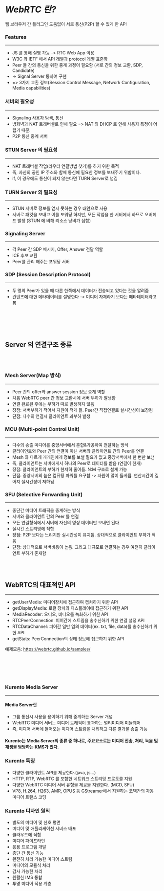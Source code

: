 # _WebRTC 란?_
웹 브라우저 간 플러그인 도움없이 서로 통신(P2P) 할 수 있게 한 API

### __Features__
-----------------------
- JS 를 통해 실행 가능 -> RTC Web App 이용
- W3C 와 IETF 에서 API 레벨과 protocol 레벨 표준화
- Peer 들 간의 통신을 위한 중계 과정이 필요함 (서로 간의 정보 교환, SDP, Candidate)
- => Signal Server 통하여 구현
- => 3가지 교환 정보(Session Control Message, Network Configuration, Media capabilities)

### 서버의 필요성
-----------------------
- Signaling 사용자 탐색, 통신
- 방화벽과 NAT 트래버셜로 인해 필요 => NAT 와 DHCP 로 인해 사용자 특정이 어렵기 때문.
- P2P 통신 중계 서버

### STUN Server 의 필요성
-----------------------
- NAT 트래버셜 작업(라우터 연결방법 찾기)를 하기 위한 목적
- 즉, 자신의 공인 IP 주소와 함께 통신에 필요한 정보를 보내주기 위함이다.
- if, 이 경우에도 통신이 되지 않는다면 TURN Server로 넘김

### TURN Server 의 필요성
-----------------------
- STUN 서버로 정보를 얻지 못하는 경우 대안으로 사용
- 서버로 패킷을 보내고 이를 포워딩 하지만, 모든 작업을 한 서버에서 하므로 오버헤드 발생 (STUN 에 비해 리소스 낭비가 심함)

### Signaling Server
-----------------------
- 각 Peer 간 SDP 메시지, Offer, Answer 전달 역할
- ICE 후보 교환
- Peer를 관리 해주는 포워딩 서버

### SDP (Session Description Protocol)
----------------------
- 두 명의 Peer가 있을 때 다른 한쪽에서 데이터가 전송되고 있다는 것을 알려줌
- 컨텐츠에 대한 메타데이터를 설명한다 -> 미디어 자체라기 보다는 메타데이터라고 봄

<br></br>
<br></br>

## __Server 의 연결구조 종류__

<br></br>

### Mesh Server(Map 방식)
----------------------
- Peer 간의 offer와 answer session 정보 중계 역할
- 처음 WebRTC peer 간 정보 교환시에 서버 부하가 발생함
- 연결 완료된 후에는 부하가 따로 발생하지 않음
- 장점: 서버부하가 적어서 자원이 적게 듦. Peer간 직접연결로 실시간성이 보장됨
- 단점: 다수의 연결시 클라이언트 과부하 발생

### MCU (Multi-point Control Unit)
----------------------
- 다수의 송출 미디어를 중앙서버에서 혼합&가공하여 전달하는 방식
- 클라이언트와 Peer 간의 연결이 아닌 서버와 클라이언트 간의 Peer를 연결
- Mesh 와 다르게 개개인에게 정보를 보낼 필요가 없고 중앙서버에서 한 번만 보냄
- 즉, 클라이언트는 서버에게서 하나의 Peer로 데이터를 받음 (연결이 한개)
- 장점: 클라이언트의 부하가 현저히 줄어듦. N:M 구조로 설계 가능
- 단점: 중앙서버의 높은 컴퓨팅 파워를 요구함 -> 자원이 많이 들게됨. 연산시간이 길어져 실시간성이 저하됨

### SFU (Selective Forwarding Unit)
----------------------
- 종단간 미디어 트래픽을 중계하는 방식
- 서버와 클라이언트 간의 Peer 를 연결
- 모든 연결형식에서 서버에 자신의 영상 데이터만 보내면 된다
- 실시간 스트리밍에 적합
- 장점: P2P 보다는 느리지만 실시간성이 유지됨. 상대적으로 클라이언트 부하가 적음
- 단점: 상대적으로 서버비용이 높음. 그리고 대규모로 연결하는 경우 여전히 클라이언트 부하가 존재함

<br></br>

## WebRTC의 대표적인 API
-----------------------
- getUserMedia: 미디어장치에 접근하여 캡처하기 위한 API
- getDisplayMedia: 로컬 장치의 디스플레이에 접근하기 위한 API
- MediaRecoder: 오디오, 비디오를 녹화하기 위한 API
- RTCPeerConnection: 피어간에 스트림을 송수신하기 위한 연결 설정 API
- RTCDataChannel: 피어간 일반 임의 데이터(ex. txt, file, data)를 송수신하기 위한 API
- getStats: PeerConnection의 상태 정보에 접근하기 위한 API


예제모음: https://webrtc.github.io/samples/

<br></br>
<br></br>

### Kurento Media Server
------------------------
#### Media Server란
- 그룹 통신시 사용을 용이하기 위해 중계하는 Server 개념
- WebRTC 미디어 서버는 미디어 트래픽이 통과하는 멀티미디어 미들웨어
- 즉, 미디어 서버에 들어오는 미디어 스트림을 처리하고 다른 결과물 송출 가능

#### Kurento는 Media Server의 종류 중 하나로, 주요요소로는 미디어 전송, 처리, 녹음 및 재생을 담당하는 KMS가 있다.

### Kurento 특징
- 다양한 클라이언트 API를 제공한다.(java, js...)
- HTTP, RTP, WebRTC 를 포함한 네트워크 스트리밍 프로토콜 지원
- 다양한 WebRTC 미디어 서버 유형을 제공을 지원한다. (MCD, SFU)
- VP8, H.264, H263, AMR, OPUS 등 GStreamer에서 지원하는 코덱간의 자동 미디어 트랜스 코딩

### Kurento 디자인 원칙
- 별도의 미디어 및 신호 평면
- 미디어 및 애플리케이션 서비스 배포
- 클라우드에 적합
- 미디어 파이프라인
- 응용 프로그램 개발
- 종단 간 통신 기능
- 완전히 처리 가능한 미디어 스트림
- 미디어의 모듈식 처리
- 감사 가능한 처리
- 원활한 IMS 통합
- 투명 미디어 적용 계층
